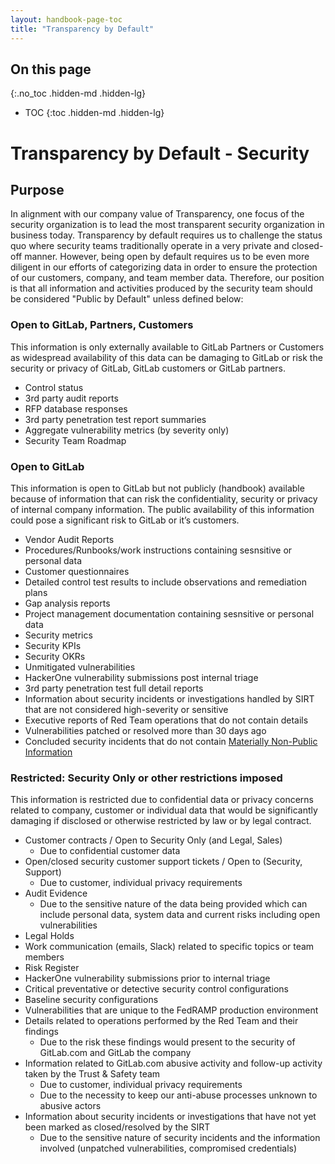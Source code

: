```yaml
---
layout: handbook-page-toc
title: "Transparency by Default"
---
```


## On this page
{:.no_toc .hidden-md .hidden-lg}

- TOC
{:toc .hidden-md .hidden-lg}

# Transparency by Default - Security

## Purpose
In alignment with our company value of Transparency, one focus of the security organization is to lead the most transparent security organization in business today. Transparency by default requires us to challenge the status quo where security teams traditionally operate in a very private and closed-off manner. However, being open by default requires us to be even more diligent in our efforts of categorizing data in order to ensure the protection of our customers, company, and team member data. Therefore, our position is that all information and activities produced by the security team should be considered "Public by Default" unless defined below:

### Open to GitLab, Partners, Customers
This information is only externally available to GitLab Partners or Customers as widespread availability of this data can be damaging to GitLab or risk the security or privacy of GitLab, GitLab customers or GitLab partners.
- Control status 
- 3rd party audit reports 
- RFP database responses
- 3rd party penetration test report summaries
- Aggregate vulnerability metrics (by severity only)
- Security Team Roadmap


### Open to GitLab
This information is open to GitLab but not publicly (handbook) available because of information that can risk the confidentiality, security or privacy of internal company information.  The public availability of this information could pose a significant risk to GitLab or it’s customers.
- Vendor Audit Reports 
- Procedures/Runbooks/work instructions containing sesnsitive or personal data
- Customer questionnaires 
- Detailed control test results to include observations and remediation plans
- Gap analysis reports 
- Project management documentation containing sesnsitive or personal data
- Security metrics
- Security KPIs
- Security OKRs
- Unmitigated vulnerabilities
- HackerOne vulnerability submissions post internal triage
- 3rd party penetration test full detail reports
- Information about security incidents or investigations handled by SIRT that are not considered high-severity or sensitive
- Executive reports of Red Team operations that do not contain details
- Vulnerabilities patched or resolved more than 30 days ago
- Concluded security incidents that do not contain [Materially Non-Public Information](https://about.gitlab.com/handbook/product/product-safe-guidance/#materially-non-public-information)

### Restricted: Security Only or other restrictions imposed
This information is restricted due to confidential data or privacy concerns related to company, customer or individual data that would be significantly damaging if disclosed or otherwise restricted by law or by legal contract.
- Customer contracts / Open to Security Only (and Legal, Sales)
     - Due to confidential customer data
- Open/closed security customer support tickets / Open to (Security, Support)
     - Due to customer, individual privacy requirements
- Audit Evidence
     - Due to the sensitive nature of the data being provided which can include personal data, system data and current risks including open vulnerabilities
- Legal Holds
- Work communication (emails, Slack) related to specific topics or team members
- Risk Register 
- HackerOne vulnerability submissions prior to internal triage
- Critical preventative or detective security control configurations
- Baseline security configurations
- Vulnerabilities that are unique to the FedRAMP production environment
- Details related to operations performed by the Red Team and their findings
     - Due to the risk these findings would present to the security of GitLab.com and GitLab the company
- Information related to GitLab.com abusive activity and follow-up activity taken by the Trust & Safety team
     - Due to customer, individual privacy requirements
     - Due to the necessity to keep our anti-abuse processes unknown to abusive actors
- Information about security incidents or investigations that have not yet been marked as closed/resolved by the SIRT
     - Due to the sensitive nature of security incidents and the information involved (unpatched vulnerabilities, compromised credentials)

